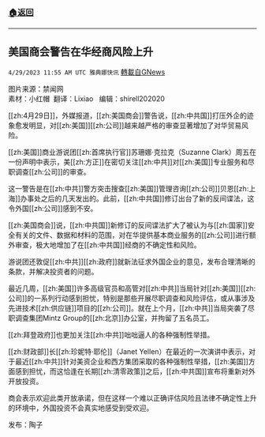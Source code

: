 ###  [:house:返回](README.md)
---


## 美国商会警告在华经商风险上升
`4/29/2023 11:55 AM UTC 雅典娜快讯` [轉載自GNews](https://gnews.org/articles/1262276)

图片来源：禁闻网  
素材：小红帽   翻译：Lixiao    编辑：shirell202020  

[[zh:4月29日]]，外媒报道，[[zh:美国商会]]警告说，[[zh:中共国]]打压外企的迹象愈发明显，对[[zh:美国]][[zh:公司]]越来越严格的审查显著增加了对华贸易风险。  

[[zh:美国]]商业游说团[[zh:首席执行官]]苏珊娜·克拉克（Suzanne Clark）周五在一份声明中表示，美[[zh:方正]]在密切关注[[zh:中共]]对[[zh:美国]]专业服务和尽职调查[[zh:公司]]的审查。  

这一警告是在[[zh:中共]]警方突击搜查[[zh:美国]]管理咨询[[zh:公司]]贝恩[[zh:上海]]办事处之后的几天发出的。此前，[[zh:中共国]]修订出台了新的反间谍法，这令外国[[zh:公司]]感到不安。  

[[zh:美国商会]]说，[[zh:中共国]]新修订的反间谍法扩大了被认为与[[zh:国家]]安全有关的文件、数据和材料的范围，对在华提供基本商业服务的[[zh:公司]]进行额外审查，极大地增加了在[[zh:中共国]]经商的不确定性和风险。  

游说团还敦促[[zh:中共]][[zh:政府]]就新法征求外国企业的意见，发布合理清晰的条款，并解决投资者的问题。  

最近几周，[[zh:美国]]许多高级官员和高管对[[zh:中共]]当局针对[[zh:美国]][[zh:公司]]的一系列行动感到担忧，特别是那些开展尽职调查和风险评估，或从事涉及先进技术[[zh:供应链]]项目的[[zh:公司]]。就在上个月，[[zh:中共]]当局突袭了尽职调查集团Mintz Group的[[zh:北京]]办公室，并拘留了五名员工。  

[[zh:拜登政府]]也更加关注[[zh:中共]]咄咄逼人的各种强制性举措。  

[[zh:财政部]]长[[zh:珍妮特·耶伦]]（Janet Yellen）在最近的一次演讲中表示，对于最近[[zh:中共]]针对美资企业和西方集团采取的各种强制性举措，[[zh:美国]]方面感到担忧，而这恰逢在长期[[zh:清零政策]]之后，[[zh:中共国]]宣布将重新对外开放投资。  

商会表示欢迎此类开放承诺，但在这样一个难以正确评估风险且法律不确定性上升的环境中，外国投资不会真实地感受到受欢迎。  

发布：陶子



